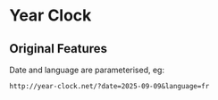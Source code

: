 Year Clock
==========


Original Features
-----------------

Date and language are parameterised, eg:

	http://year-clock.net/?date=2025-09-09&language=fr
